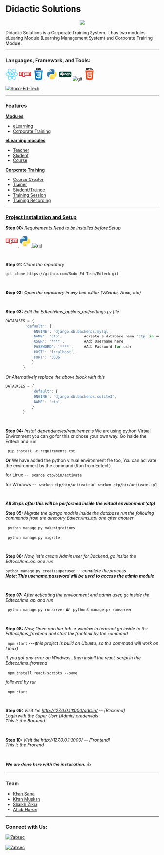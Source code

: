 # Didactic Solutions
<p align="center">
<a href="https://github.com/Sudo-Ed-Tech/Edtech" target="_blank"> 
    <img src="https://github.com/Sudo-Ed-Tech/Edtech/blob/main/lms_frontend/public/logown.png"> 
  </a> 
</p>

<p>
Didactic Solutions is a Corporate Training System. It has two modules eLearing Module (Learning Management System) and Corporate Training Module. 
</p>

<hr />

<h3 align="left">Languages, Framework, and Tools:</h3>
<p align="left"> 
  <a href="https://bestofreactjs.com/" target="_blank"> 
    <img src="https://github.com/devicons/devicon/blob/master/icons/react/react-original.svg" alt="c" width="40" height="40"/> 
  </a>
  <a href="https://www.npmjs.com/" target="_blank"> 
    <img src="https://github.com/devicons/devicon/blob/master/icons/npm/npm-original-wordmark.svg" alt="c" width="40" height="40"/> 
  </a>
  <a href="https://www.w3schools.com/css/" target="_blank"> 
  <img src="https://raw.githubusercontent.com/devicons/devicon/master/icons/css3/css3-original-wordmark.svg" alt="css3" width="40" height="40"/> 
  </a> 
  <a href="https://www.python.org/" target="_blank"> 
  <img src="https://github.com/devicons/devicon/blob/master/icons/python/python-original.svg" alt="css3" width="40" height="40"/> 
  </a> 
  <a href="https://www.djangoproject.com/" target="_blank"> 
    <img src="https://raw.githubusercontent.com/devicons/devicon/master/icons/django/django-original.svg" alt="django" width="40" height="40"/> 
  <a href="https://git-scm.com/" target="_blank"> 
    <img src="https://www.vectorlogo.zone/logos/git-scm/git-scm-icon.svg" alt="git" width="40" height="40"/> 
  </a> 
  <a href="https://www.w3.org/html/" target="_blank"> 
    <img src="https://raw.githubusercontent.com/devicons/devicon/master/icons/html5/html5-original-wordmark.svg" alt="html5" width="40" height="40"/>  
</p>

<p align="left"> <img src="https://komarev.com/ghpvc/?username=Sudo-Ed-Tech&label=Project%20views&color=0e75b6&style=flat" alt="Sudo-Ed-Tech" /> </p>
	 
<hr />	

### Features

	  
**Modules**
 - eLearning
 - Corporate Training

**eLearning modules** </br>
 - Teacher 
 - Student
 - Course

**Corporate Training**

 - Course Creator
 - Trainer
 - Student/Trainee
 - Training Session
 - Training Recording

<hr />

### Project Installation and Setup

**Step 00:** _Requirements Need to be installed before Setup_
<p align="left">
	<a href="https://www.npmjs.com/" target="_blank">
		<img src="https://github.com/devicons/devicon/blob/master/icons/npm/npm-original-wordmark.svg" alt="c" width="40" height="40"/> 
	</a>
	<a href="https://www.python.org/" target="_blank"> 
  		<img src="https://github.com/devicons/devicon/blob/master/icons/python/python-original.svg" alt="css3" width="40" height="40"/> 
  	</a>
	<a href="https://git-scm.com/" target="_blank"> 
   		 <img src="https://www.vectorlogo.zone/logos/git-scm/git-scm-icon.svg" alt="git" width="40" height="40"/> 
  	</a> 
</p>
<br/>

**Step 01:** _Clone the repository_
```javascipt
git clone https://github.com/Sudo-Ed-Tech/Edtech.git
```
<br/>

**Step 02:** _Open the repository in any text editor (VScode, Atom, etc)_

<br/>

**Step 03:** _Edit the  Edtech/lms_api/lms_api/settings.py file_
```javascript
DATABASES = {
		 'default': {
			'ENGINE': 'django.db.backends.mysql',
			'NAME': 'ctp',			#Create a database name 'ctp' in your MySql
			'USER': '****',			#Add Username here
			'PASSWORD': '****',		#Add Password for user
			'HOST': 'localhost',
			'PORT': '3306'
		    }
		}
```
_Or Alternatively replace the above block with this_

```javascript
DATABASES = {
		    'default': {
			'ENGINE': 'django.db.backends.sqlite3',
			'NAME': 'ctp',
		    }
		}
```

<br/>

**Step 04:** _Install dependencies/requirements_
We are using python Virtual Environment you can go for this or chose your own way. 
Go inside the Edtech and run

``` pip install -r requirements.txt```

**Or**
We have added the python virtual environment file too, You can activate the environment by the command (Run from Edtech)

for Linux   -- ``` source ctp/bin/activate```

for Windows -- ``` workon ctp/bin/activate``` or ``` workon ctp/bin/activate.sp1```

<br/>

**_All Steps after this will be performed inside the virtual environment (ctp)_**

**Step 05:** _Migrate the django models inside the database run the following commands from the direcotry Edtech/lms_api one after another_

``` python manage.py makemigrations```

``` python manage.py migrate```

<br/>

**Step 06:** _Now, let's create Admin user for Backend, go inside the Edtech/lms_api and run_

``` python manage.py createsuperuser ``` _---complete the process_ </br>
**_Note: This usename:password will be used to access the admin module_**

<br/>

**Step 07:** _After acticating the environment and admin user, go inside the Edtech/lms_api and run_

``` python manage.py runserver``` **_or_** ``` python3 manage.py runserver```

<br/>

**Step 08:** _Now, Open another tab or window in terminal
go inside to the Edtech/lms_frontend and start the frontend by the command_

``` npm start```   _---(this project is build on Ubuntu, so this command will work on Linux)_

_if you got any error on Windwos , then install the react-script in the Edtech/lms_frontend_

``` npm install react-scripts --save```

_followed by run_

``` npm start```

<br/>

**Step 09:** _Visit the http://127.0.0.1:8000/admin/  -- [Backend] </br>
Login with the Super User (Admin) credentials </br>
This is the Backend_

<br/>

**Step 10:** _Visit the http://127.0.0.1:3000/  -- [Frontend]</br>
This is the Fronend_

<br/>

**_We are done here with the installation._** :+1: 

<hr />

### Team
 - [Khan Sana](https://github.com/KhanSanaParveen) 
 - [Khan Muskan](https://github.com/muskan-1) 
 - [Shaikh Zikra](https://github.com/zikrashaikh08) 
 - [Aftab Harun](https://github.com/7absec)

<hr />
<h3 align="left">Connect with Us:</h3>
<p align="left">
	<a href="https://twitter.com/7absec" target="blank">
		<img src="https://img.shields.io/twitter/follow/7absec?logo=twitter&style=for-the-badge" alt="7absec" />
	</a> 
</p>
<p align="left">
	<a href="https://linkedin.com/in/7absec" target="blank">
		<img align="center" src="https://cdn.jsdelivr.net/npm/simple-icons@3.0.1/icons/linkedin.svg" alt="7absec" height="30" width="40" />
	</a>
</p>


